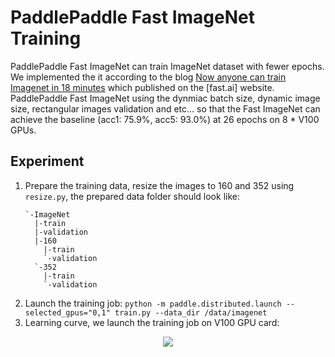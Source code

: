 # PaddlePaddle Fast ImageNet Training

PaddlePaddle Fast ImageNet can train ImageNet dataset with fewer epochs. We implemented the it according to the blog 
[Now anyone can train Imagenet in 18 minutes](https://www.fast.ai/2018/08/10/fastai-diu-imagenet/) which published on the [fast.ai] website.
PaddlePaddle Fast ImageNet using the dynmiac batch size, dynamic image size, rectangular images validation and etc... so that the Fast ImageNet can achieve the baseline
(acc1: 75.9%, acc5: 93.0%) at 26 epochs on 8 * V100 GPUs.

## Experiment

1. Prepare the training data, resize the images to 160 and 352 using `resize.py`, the prepared data folder should look like:
    ``` text
    `-ImageNet
      |-train
      |-validation
      |-160
        |-train
        `-validation
      `-352
        |-train
        `-validation
    ```
1. Launch the training job: `python -m paddle.distributed.launch --selected_gpus="0,1" train.py --data_dir /data/imagenet`
1. Learning curve, we launch the training job on V100 GPU card:
<p align="center">
<img src="src/acc_curve.png" hspace='10' /> <br />
</p>

